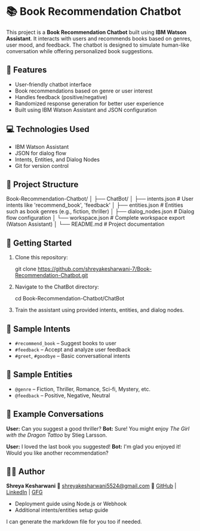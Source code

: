 # 📚 Book Recommendation Chatbot

This project is a **Book Recommendation Chatbot** built using **IBM Watson Assistant**. It interacts with users and recommends books based on genres, user mood, and feedback. The chatbot is designed to simulate human-like conversation while offering personalized book suggestions.

## 🔧 Features

- User-friendly chatbot interface
- Book recommendations based on genre or user interest
- Handles feedback (positive/negative)
- Randomized response generation for better user experience
- Built using IBM Watson Assistant and JSON configuration

## 💻 Technologies Used

- IBM Watson Assistant
- JSON for dialog flow
- Intents, Entities, and Dialog Nodes
- Git for version control

## 📁 Project Structure

Book-Recommendation-Chatbot/
│
├── ChatBot/
│   ├── intents.json       # User intents like 'recommend\_book', 'feedback'
│   ├── entities.json      # Entities such as book genres (e.g., fiction, thriller)
│   ├── dialog\_nodes.json  # Dialog flow configuration
│   └── workspace.json     # Complete workspace export (Watson Assistant)
│
└── README.md              # Project documentation


## 🚀 Getting Started

1. Clone this repository:
  
   git clone https://github.com/shreyakesharwani-7/Book-Recommendation-Chatbot.git


2. Navigate to the ChatBot directory:

   cd Book-Recommendation-Chatbot/ChatBot

3. Train the assistant using provided intents, entities, and dialog nodes.

## 🧠 Sample Intents

* `#recommend_book` – Suggest books to user
* `#feedback` – Accept and analyze user feedback
* `#greet`, `#goodbye` – Basic conversational intents

## 🧩 Sample Entities

* `@genre` – Fiction, Thriller, Romance, Sci-fi, Mystery, etc.
* `@feedback` – Positive, Negative, Neutral

## 🤖 Example Conversations

**User:** Can you suggest a good thriller?
**Bot:** Sure! You might enjoy *The Girl with the Dragon Tattoo* by Stieg Larsson.

**User:** I loved the last book you suggested!
**Bot:** I'm glad you enjoyed it! Would you like another recommendation?

## 🙋‍♀️ Author

**Shreya Kesharwani**
📧 [shreyakesharwani5524@gmail.com](mailto:shreyakesharwani5524@gmail.com)
🔗 [GitHub](https://github.com/shreyakesharwani-7) | [LinkedIn](https://www.linkedin.com/in/shreyakesharwani70/) | [GFG](https://www.geeksforgeeks.org/user/shreyakesharwani/)


- Deployment guide using Node.js or Webhook
- Additional intents/entities setup guide

I can generate the markdown file for you too if needed.
```
